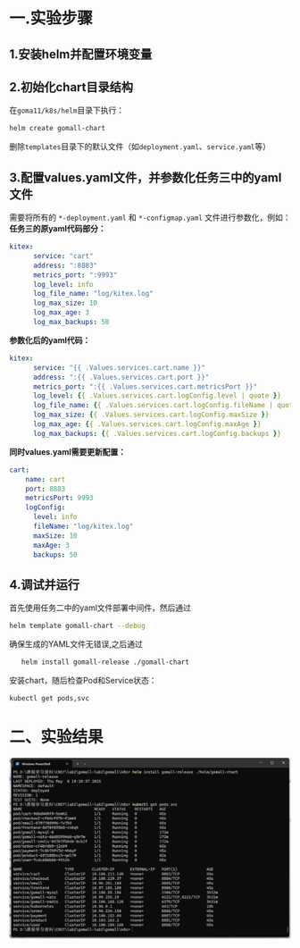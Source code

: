 # 一.实验步骤
## 1.安装helm并配置环境变量
## 2.初始化chart目录结构
在`goma11/k8s/helm`目录下执行：
   ```bash
   helm create gomall-chart
   ```
 删除`templates`目录下的默认文件（如`deployment.yaml`、`service.yaml`等）
## 3.配置values.yaml文件，并参数化任务三中的yaml文件
需要将所有的 `*-deployment.yaml` 和 `*-configmap.yaml` 文件进行参数化，例如：  
**任务三的原yaml代码部分：**
```yaml
kitex:
      service: "cart"
      address: ":8883"
      metrics_port: ":9993"
      log_level: info
      log_file_name: "log/kitex.log"
      log_max_size: 10
      log_max_age: 3
      log_max_backups: 50
```
**参数化后的yaml代码：**      
```yaml
kitex:
      service: "{{ .Values.services.cart.name }}"
      address: ":{{ .Values.services.cart.port }}"
      metrics_port: ":{{ .Values.services.cart.metricsPort }}"
      log_level: {{ .Values.services.cart.logConfig.level | quote }}
      log_file_name: {{ .Values.services.cart.logConfig.fileName | quote }}
      log_max_size: {{ .Values.services.cart.logConfig.maxSize }}
      log_max_age: {{ .Values.services.cart.logConfig.maxAge }}
      log_max_backups: {{ .Values.services.cart.logConfig.backups }}
```
**同时values.yaml需要更新配置：**
```yaml
cart:
    name: cart
    port: 8883                   
    metricsPort: 9993
    logConfig:
      level: info
      fileName: "log/kitex.log"
      maxSize: 10
      maxAge: 3
      backups: 50
```      
## 4.调试并运行
首先使用任务二中的yaml文件部署中间件，然后通过  
```bash
helm template gomall-chart --debug
```
确保生成的YAML文件无错误,之后通过
```bash
   helm install gomall-release ./gomall-chart
```
安装chart，随后检查Pod和Service状态：
   ```bash
   kubectl get pods,svc
   ```

# 二、实验结果
![](./report_images/task6_result.png)